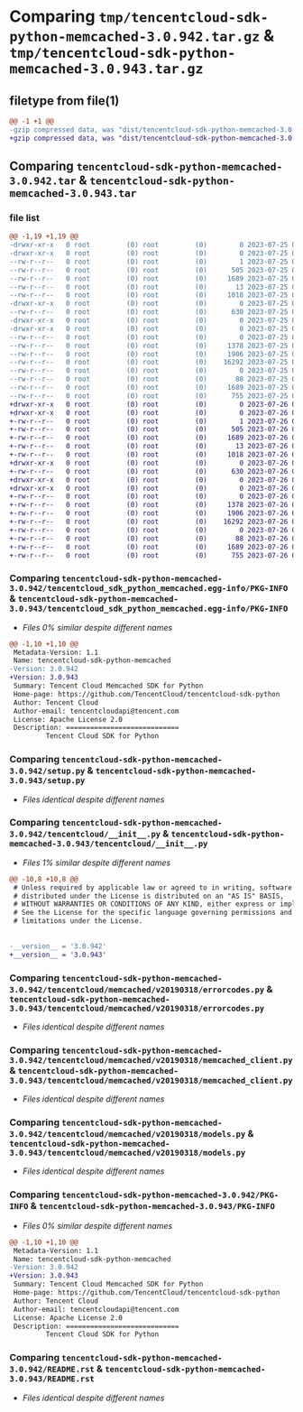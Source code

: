 # Comparing `tmp/tencentcloud-sdk-python-memcached-3.0.942.tar.gz` & `tmp/tencentcloud-sdk-python-memcached-3.0.943.tar.gz`

## filetype from file(1)

```diff
@@ -1 +1 @@
-gzip compressed data, was "dist/tencentcloud-sdk-python-memcached-3.0.942.tar", last modified: Tue Jul 25 04:21:22 2023, max compression
+gzip compressed data, was "dist/tencentcloud-sdk-python-memcached-3.0.943.tar", last modified: Wed Jul 26 00:40:42 2023, max compression
```

## Comparing `tencentcloud-sdk-python-memcached-3.0.942.tar` & `tencentcloud-sdk-python-memcached-3.0.943.tar`

### file list

```diff
@@ -1,19 +1,19 @@
-drwxr-xr-x   0 root         (0) root         (0)        0 2023-07-25 04:21:22.000000 tencentcloud-sdk-python-memcached-3.0.942/
-drwxr-xr-x   0 root         (0) root         (0)        0 2023-07-25 04:21:22.000000 tencentcloud-sdk-python-memcached-3.0.942/tencentcloud_sdk_python_memcached.egg-info/
--rw-r--r--   0 root         (0) root         (0)        1 2023-07-25 04:21:22.000000 tencentcloud-sdk-python-memcached-3.0.942/tencentcloud_sdk_python_memcached.egg-info/dependency_links.txt
--rw-r--r--   0 root         (0) root         (0)      505 2023-07-25 04:21:22.000000 tencentcloud-sdk-python-memcached-3.0.942/tencentcloud_sdk_python_memcached.egg-info/SOURCES.txt
--rw-r--r--   0 root         (0) root         (0)     1689 2023-07-25 04:21:22.000000 tencentcloud-sdk-python-memcached-3.0.942/tencentcloud_sdk_python_memcached.egg-info/PKG-INFO
--rw-r--r--   0 root         (0) root         (0)       13 2023-07-25 04:21:22.000000 tencentcloud-sdk-python-memcached-3.0.942/tencentcloud_sdk_python_memcached.egg-info/top_level.txt
--rw-r--r--   0 root         (0) root         (0)     1018 2023-07-25 04:21:22.000000 tencentcloud-sdk-python-memcached-3.0.942/setup.py
-drwxr-xr-x   0 root         (0) root         (0)        0 2023-07-25 04:21:22.000000 tencentcloud-sdk-python-memcached-3.0.942/tencentcloud/
--rw-r--r--   0 root         (0) root         (0)      630 2023-07-25 04:21:22.000000 tencentcloud-sdk-python-memcached-3.0.942/tencentcloud/__init__.py
-drwxr-xr-x   0 root         (0) root         (0)        0 2023-07-25 04:21:22.000000 tencentcloud-sdk-python-memcached-3.0.942/tencentcloud/memcached/
-drwxr-xr-x   0 root         (0) root         (0)        0 2023-07-25 04:21:22.000000 tencentcloud-sdk-python-memcached-3.0.942/tencentcloud/memcached/v20190318/
--rw-r--r--   0 root         (0) root         (0)        0 2023-07-25 04:21:22.000000 tencentcloud-sdk-python-memcached-3.0.942/tencentcloud/memcached/v20190318/__init__.py
--rw-r--r--   0 root         (0) root         (0)     1378 2023-07-25 04:21:22.000000 tencentcloud-sdk-python-memcached-3.0.942/tencentcloud/memcached/v20190318/errorcodes.py
--rw-r--r--   0 root         (0) root         (0)     1906 2023-07-25 04:21:22.000000 tencentcloud-sdk-python-memcached-3.0.942/tencentcloud/memcached/v20190318/memcached_client.py
--rw-r--r--   0 root         (0) root         (0)    16292 2023-07-25 04:21:22.000000 tencentcloud-sdk-python-memcached-3.0.942/tencentcloud/memcached/v20190318/models.py
--rw-r--r--   0 root         (0) root         (0)        0 2023-07-25 04:21:22.000000 tencentcloud-sdk-python-memcached-3.0.942/tencentcloud/memcached/__init__.py
--rw-r--r--   0 root         (0) root         (0)       88 2023-07-25 04:21:22.000000 tencentcloud-sdk-python-memcached-3.0.942/setup.cfg
--rw-r--r--   0 root         (0) root         (0)     1689 2023-07-25 04:21:22.000000 tencentcloud-sdk-python-memcached-3.0.942/PKG-INFO
--rw-r--r--   0 root         (0) root         (0)      755 2023-07-25 04:21:22.000000 tencentcloud-sdk-python-memcached-3.0.942/README.rst
+drwxr-xr-x   0 root         (0) root         (0)        0 2023-07-26 00:40:42.000000 tencentcloud-sdk-python-memcached-3.0.943/
+drwxr-xr-x   0 root         (0) root         (0)        0 2023-07-26 00:40:42.000000 tencentcloud-sdk-python-memcached-3.0.943/tencentcloud_sdk_python_memcached.egg-info/
+-rw-r--r--   0 root         (0) root         (0)        1 2023-07-26 00:40:42.000000 tencentcloud-sdk-python-memcached-3.0.943/tencentcloud_sdk_python_memcached.egg-info/dependency_links.txt
+-rw-r--r--   0 root         (0) root         (0)      505 2023-07-26 00:40:42.000000 tencentcloud-sdk-python-memcached-3.0.943/tencentcloud_sdk_python_memcached.egg-info/SOURCES.txt
+-rw-r--r--   0 root         (0) root         (0)     1689 2023-07-26 00:40:42.000000 tencentcloud-sdk-python-memcached-3.0.943/tencentcloud_sdk_python_memcached.egg-info/PKG-INFO
+-rw-r--r--   0 root         (0) root         (0)       13 2023-07-26 00:40:42.000000 tencentcloud-sdk-python-memcached-3.0.943/tencentcloud_sdk_python_memcached.egg-info/top_level.txt
+-rw-r--r--   0 root         (0) root         (0)     1018 2023-07-26 00:40:42.000000 tencentcloud-sdk-python-memcached-3.0.943/setup.py
+drwxr-xr-x   0 root         (0) root         (0)        0 2023-07-26 00:40:42.000000 tencentcloud-sdk-python-memcached-3.0.943/tencentcloud/
+-rw-r--r--   0 root         (0) root         (0)      630 2023-07-26 00:40:42.000000 tencentcloud-sdk-python-memcached-3.0.943/tencentcloud/__init__.py
+drwxr-xr-x   0 root         (0) root         (0)        0 2023-07-26 00:40:42.000000 tencentcloud-sdk-python-memcached-3.0.943/tencentcloud/memcached/
+drwxr-xr-x   0 root         (0) root         (0)        0 2023-07-26 00:40:42.000000 tencentcloud-sdk-python-memcached-3.0.943/tencentcloud/memcached/v20190318/
+-rw-r--r--   0 root         (0) root         (0)        0 2023-07-26 00:40:42.000000 tencentcloud-sdk-python-memcached-3.0.943/tencentcloud/memcached/v20190318/__init__.py
+-rw-r--r--   0 root         (0) root         (0)     1378 2023-07-26 00:40:42.000000 tencentcloud-sdk-python-memcached-3.0.943/tencentcloud/memcached/v20190318/errorcodes.py
+-rw-r--r--   0 root         (0) root         (0)     1906 2023-07-26 00:40:42.000000 tencentcloud-sdk-python-memcached-3.0.943/tencentcloud/memcached/v20190318/memcached_client.py
+-rw-r--r--   0 root         (0) root         (0)    16292 2023-07-26 00:40:42.000000 tencentcloud-sdk-python-memcached-3.0.943/tencentcloud/memcached/v20190318/models.py
+-rw-r--r--   0 root         (0) root         (0)        0 2023-07-26 00:40:42.000000 tencentcloud-sdk-python-memcached-3.0.943/tencentcloud/memcached/__init__.py
+-rw-r--r--   0 root         (0) root         (0)       88 2023-07-26 00:40:42.000000 tencentcloud-sdk-python-memcached-3.0.943/setup.cfg
+-rw-r--r--   0 root         (0) root         (0)     1689 2023-07-26 00:40:42.000000 tencentcloud-sdk-python-memcached-3.0.943/PKG-INFO
+-rw-r--r--   0 root         (0) root         (0)      755 2023-07-26 00:40:42.000000 tencentcloud-sdk-python-memcached-3.0.943/README.rst
```

### Comparing `tencentcloud-sdk-python-memcached-3.0.942/tencentcloud_sdk_python_memcached.egg-info/PKG-INFO` & `tencentcloud-sdk-python-memcached-3.0.943/tencentcloud_sdk_python_memcached.egg-info/PKG-INFO`

 * *Files 0% similar despite different names*

```diff
@@ -1,10 +1,10 @@
 Metadata-Version: 1.1
 Name: tencentcloud-sdk-python-memcached
-Version: 3.0.942
+Version: 3.0.943
 Summary: Tencent Cloud Memcached SDK for Python
 Home-page: https://github.com/TencentCloud/tencentcloud-sdk-python
 Author: Tencent Cloud
 Author-email: tencentcloudapi@tencent.com
 License: Apache License 2.0
 Description: ============================
         Tencent Cloud SDK for Python
```

### Comparing `tencentcloud-sdk-python-memcached-3.0.942/setup.py` & `tencentcloud-sdk-python-memcached-3.0.943/setup.py`

 * *Files identical despite different names*

### Comparing `tencentcloud-sdk-python-memcached-3.0.942/tencentcloud/__init__.py` & `tencentcloud-sdk-python-memcached-3.0.943/tencentcloud/__init__.py`

 * *Files 1% similar despite different names*

```diff
@@ -10,8 +10,8 @@
 # Unless required by applicable law or agreed to in writing, software
 # distributed under the License is distributed on an "AS IS" BASIS,
 # WITHOUT WARRANTIES OR CONDITIONS OF ANY KIND, either express or implied.
 # See the License for the specific language governing permissions and
 # limitations under the License.
 
 
-__version__ = '3.0.942'
+__version__ = '3.0.943'
```

### Comparing `tencentcloud-sdk-python-memcached-3.0.942/tencentcloud/memcached/v20190318/errorcodes.py` & `tencentcloud-sdk-python-memcached-3.0.943/tencentcloud/memcached/v20190318/errorcodes.py`

 * *Files identical despite different names*

### Comparing `tencentcloud-sdk-python-memcached-3.0.942/tencentcloud/memcached/v20190318/memcached_client.py` & `tencentcloud-sdk-python-memcached-3.0.943/tencentcloud/memcached/v20190318/memcached_client.py`

 * *Files identical despite different names*

### Comparing `tencentcloud-sdk-python-memcached-3.0.942/tencentcloud/memcached/v20190318/models.py` & `tencentcloud-sdk-python-memcached-3.0.943/tencentcloud/memcached/v20190318/models.py`

 * *Files identical despite different names*

### Comparing `tencentcloud-sdk-python-memcached-3.0.942/PKG-INFO` & `tencentcloud-sdk-python-memcached-3.0.943/PKG-INFO`

 * *Files 0% similar despite different names*

```diff
@@ -1,10 +1,10 @@
 Metadata-Version: 1.1
 Name: tencentcloud-sdk-python-memcached
-Version: 3.0.942
+Version: 3.0.943
 Summary: Tencent Cloud Memcached SDK for Python
 Home-page: https://github.com/TencentCloud/tencentcloud-sdk-python
 Author: Tencent Cloud
 Author-email: tencentcloudapi@tencent.com
 License: Apache License 2.0
 Description: ============================
         Tencent Cloud SDK for Python
```

### Comparing `tencentcloud-sdk-python-memcached-3.0.942/README.rst` & `tencentcloud-sdk-python-memcached-3.0.943/README.rst`

 * *Files identical despite different names*

